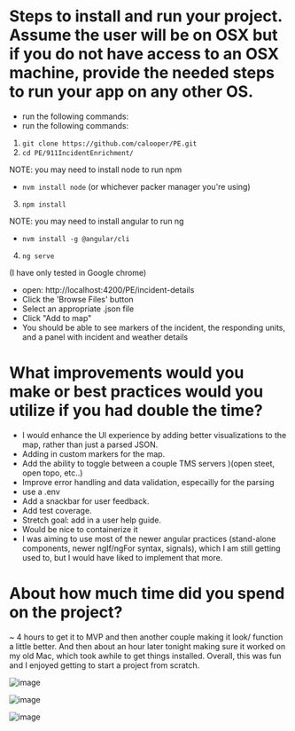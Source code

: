 
# Steps to install and run your project. Assume the user will be on OSX but if you do not have access to an OSX machine, provide the needed steps to run your app on any other OS.

- run the following commands: 
- run the following commands: 
1. `git clone https://github.com/calooper/PE.git`
2. `cd PE/911IncidentEnrichment/`


NOTE: you may need to install node to run npm
  - `nvm install node` (or whichever packer manager you're using)
3. `npm install`

NOTE: you may need to install angular to run ng
- `nvm install -g @angular/cli`
4. `ng serve`

(I have only tested in Google chrome)

- open: http://localhost:4200/PE/incident-details
- Click the 'Browse Files' button
- Select an appropriate .json file
- Click "Add to map"
- You should be able to see markers of the incident, the responding units, and a panel with incident and weather details


# What improvements would you make or best practices would you utilize if you had double the time?
- I would enhance the UI experience by adding better visualizations to the map, rather than just a parsed JSON.
- Adding in custom markers for the map.
- Add the ability to toggle between a couple TMS servers )(open steet, open topo, etc..)
- Improve error handling and data validation, especailly for the parsing
- use a .env
- Add a snackbar for user feedback.
- Add test coverage.
- Stretch goal: add in a user help guide.
- Would be nice to containerize it
- I was aiming to use most of the newer angular practices (stand-alone components, newer ngIf/ngFor syntax, signals), which I am still getting used to, but I would have liked to implement that more. 


# About how much time did you spend on the project?
~ 4 hours to get it to MVP and then another couple making it look/ function a little better. And then about an hour later tonight making sure it worked on my old Mac, which took awhile to get things installed. Overall, this was fun and I enjoyed getting to start a project from scratch.  

![image](https://github.com/user-attachments/assets/6d71f11f-7e00-485e-952a-02f5bf2a5126)

![image](https://github.com/user-attachments/assets/ad9a4045-4563-49e1-8d12-95dc2ec839ce)

![image](https://github.com/user-attachments/assets/60f9a11f-4aaa-45f6-bb9b-7433dc99f6bf)



